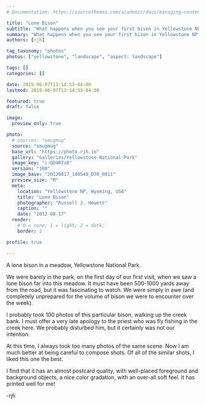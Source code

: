 ```yaml
---
# Documentation: https://sourcethemes.com/academic/docs/managing-content/

title: "Lone Bison"
subtitle: "What happens when you see your first bison in Yellowstone NP?"
summary: "What happens when you see your first bison in Yellowstone NP?"
authors: [rjh]

tag_taxonomy: "photos"
photos: ["yellowstone", "landscape", "aspect: landscape"]

tags: []
categories: []

date: 2019-06-07T13:14:53-04:00
lastmod: 2019-06-07T13:14:53-04:00

featured: true
draft: false

image:
  preview_only: true

photo:
  # sources: "smugmug"
  source: "smugmug"
  base_url: "https://photo.rjh.io"
  gallery: "Galleries/Yellowstone-National-Park"
  image_key: "i-QD4R7z8"
  version: "100"
  image_base: "20120817_140549_D70_0011"
  preview_size: "M"
  meta:
    location: "Yellowstone NP, Wyoming, USA"
    title: "Lone Bison"
    photographer: "Russell J. Hewett"
    caption: ""
    date: "2012-08-17"
  render:
    # 0 = none; 1 = light; 2 = dark;
    border: 2

profile: true

---
```


A lone bison in a meadow, Yellowstone National Park.

We were barely in the park, on the first day of our first visit, when we saw a lone bison far into this meadow.  It must have been 500-1000 yards away from the road, but it was fascinating to watch.  We were simply in awe (and completely unprepared for the volume of bison we were to encounter over the week).

I probably took 100 photos of this particular bison, walking up the creek bank.  I must offer a very late apology to the priest who was fly fishing in the creek here.  We probably disturbed him, but it certainly was not our intention.

At this time, I always took too many photos of the same scene.  Now I am much better at being careful to compose shots.  Of all of the similar shots, I liked this one the best.

I find that it has an almost postcard quality, with well-placed foreground and background objects, a nice color gradation, with an over-all soft feel.  It has printed well for me!

-rjh
